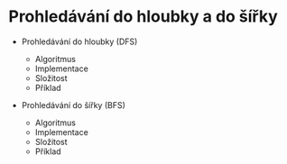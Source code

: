 # Prohledávání do hloubky a do šířky

- Prohledávání do hloubky (DFS)
  - Algoritmus
  - Implementace
  - Složitost
  - Příklad
  
- Prohledávání do šířky (BFS)
  - Algoritmus
  - Implementace
  - Složitost
  - Příklad